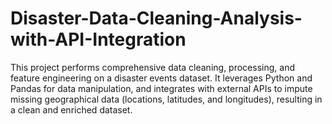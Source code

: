 # Disaster-Data-Cleaning-Analysis-with-API-Integration
This project performs comprehensive data cleaning, processing, and feature engineering on a disaster events dataset. It leverages Python and Pandas for data manipulation, and integrates with external APIs to impute missing geographical data (locations, latitudes, and longitudes), resulting in a clean and enriched dataset.
